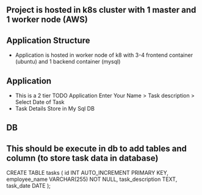 ## Project is hosted in k8s cluster with 1 master and 1 worker node (AWS)

## Application Structure
- Application is hosted in worker node of k8 with 3-4 frontend container (ubuntu) and 1 backend container (mysql)




## Application 
- This is a 2 tier TODO Application 
    Enter Your Name > Task description > Select Date of Task
- Task Details Store in My Sql DB 

 
## DB 
## This should be execute in db to add tables and column (to store task data in database)
CREATE TABLE tasks (
    id INT AUTO_INCREMENT PRIMARY KEY,
    employee_name VARCHAR(255) NOT NULL,
    task_description TEXT,
    task_date DATE
);